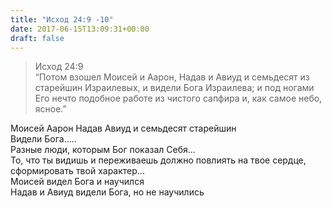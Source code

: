 ```yaml
---
title: "Исход 24:9 -10"
date: 2017-06-15T13:09:31+00:00
draft: false
---
```


> Исход 24:9  
> &#8220;Потом взошел Моисей и Аарон, Надав и Авиуд и семьдесят из старейшин Израилевых, и видели Бога Израилева; и под ногами Его нечто подобное работе из чистого сапфира и, как самое небо, ясное.&#8221;



Моисей Аарон Надав Авиуд и семьдесят старейшин  
Видели Бога&#8230;..  
Разные люди, которым Бог показал Себя&#8230;  
То, что ты видишь и переживаешь должно повлиять на твое сердце, сформировать твой характер&#8230;  
Моисей видел Бога и научился  
Надав и Авиуд видели Бога, но не научились